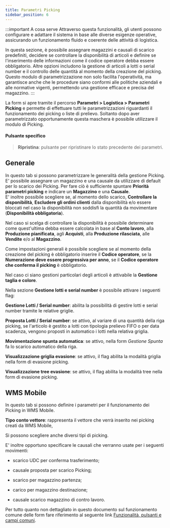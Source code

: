 ```yaml
---
title: Parametri Picking
sidebar_position: 6
---
```


:::important A cosa serve
Attraverso questa funzionalità, gli utenti possono configurare e adattare il sistema in base alle diverse esigenze operative, assicurando un funzionamento fluido e coerente delle attività di logistica.

In questa sezione, è possibile assegnare magazzini e causali di scarico predefiniti, decidere se controllare la disponibilità di articoli e definire se l'inserimento delle informazioni come il codice operatore debba essere obbligatorio. Altre opzioni includono la gestione di articoli a lotti o serial number e il controllo delle quantità al momento della creazione del picking. Questo modulo di parametrizzazione non solo facilita l'operatività, ma garantisce anche che le procedure siano conformi alle politiche aziendali e alle normative vigenti, permettendo una gestione efficace e precisa del magazzino.
:::

La form si apre tramite il percorso **Parametri > Logistica > Parametri Picking** e permette di effettuare tutti le parametrizzazioni riguardanti il funzionamento dei picking o liste di prelievo. Soltanto dopo aver parametrizzato opportunamente questa maschera è possibile utilizzare il modulo di Picking.

#### Pulsante specifico  
> **Ripristina**: pulsante per ripristinare lo stato precedente dei parametri.

## Generale

In questo tab si possono parametrizzare le generalità della gestione Picking. E' possibile assegnare un magazzino e una causale da utilizzare di default per lo scarico dei Picking. Per fare ciò è sufficiente spuntare **Priorità parametri picking** e indicare un **Magazzino** e una **Causale**.  
E' inoltre possibile scegliere se, al momento dello scarico, **Controllare la disponibilità**, **Escludere gli ordini clienti** dalla disponibilità e/o essere bloccati nel caso la disponibilità non soddisfi la quantità da movimentare (**Disponibilità obbligatoria**).

Nel caso si scelga di controllare la disponibilità è possibile determinare come quest'ultima debba essere calcolata in base al **Conto lavoro**, alla **Produzione pianificata**, agli **Acquisti**, alla **Produzione rilasciata**, alle **Vendite** e/o al **Magazzino**.

Come impostazioni generali è possibile scegliere se al momento della creazione del picking è obbligatorio inserire il **Codice operatore**, se la **Numerazione deve essere progressiva per anno**, se il **Codice operatore che conferma il picking** è obbligatorio.

Nel caso ci siano gestioni particolari degli articoli è attivabile la **Gestione taglia e colore**.

Nella sezione **Gestione lotti e serial number** è possibile attivare i seguenti flag:

**Gestione Lotti / Serial number**: abilita la possibilità di gestire lotti e serial number tramite le relative griglie.

**Proposta Lotti / Serial number**: se attivo, al variare di una quantità della riga picking, se l'articolo è gestito a lotti con tipologia prelievo FIFO o per data scadenza, vengono proposti in automatico i lotti nella relativa griglia.

**Movimentazione spunta automatica**: se attivo, nella form *Gestione Spunta* fa lo scarico automatico della riga.   

**Visualizzazione griglia evasione**: se attivo, il flag abilita la modalità griglia nella form di evasione picking.

**Visualizzazione tree evasione**: se attivo, il flag abilita la modalità tree nella form di evasione picking.      

## WMS Mobile  

In questo tab si possono definire i parametri per il funzionamento dei Picking in WMS Mobile.

**Tipo conto vettore**: rappresenta il vettore che verrà inserito nei picking creati da WMS Mobile,  

Si possono scegliere anche diversi tipi di picking. 

E' inoltre opportuno specificare le causali che verranno usate per i seguenti movimenti:

- scarico UDC per conferma trasferimento;

- causale proposta per scarico Picking;

- scarico per magazzino partenza;

- carico per magazzino destinazione;

- causale scarico magazzino di contro lavoro.

Per tutto quanto non dettagliato in questo documento sul funzionamento comune delle form fare riferimento al seguente link [Funzionalità, pulsanti e campi comuni](/docs/guide/common).